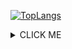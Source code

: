 
[![TopLangs](https://github-readme-stats.vercel.app/api/top-langs/?username=jameslannister&hide=html,javascript&layout=compact)](https://github.com/anuraghazra/github-readme-stats)


<details>
<summary>CLICK ME</summary>

**<summary>标签与正文间一定要空一行！！！**
</details>
